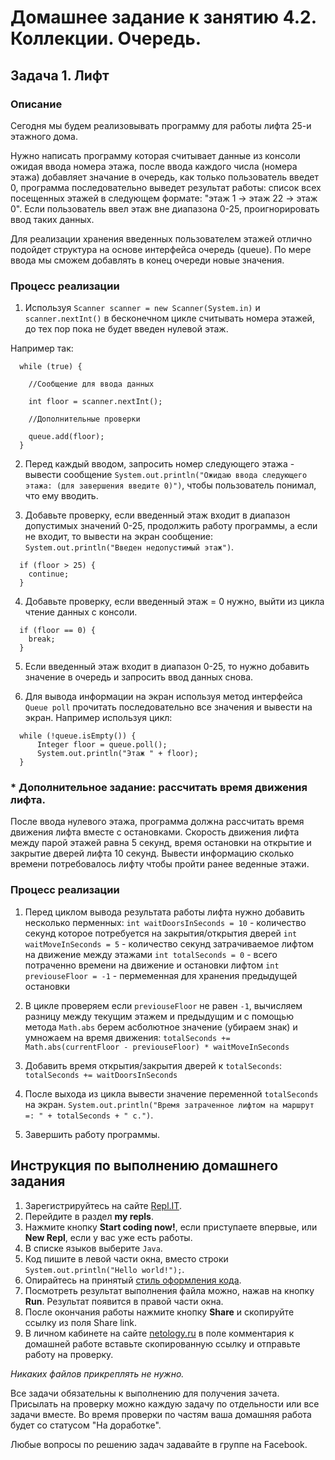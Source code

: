 Домашнее задание к занятию 4.2. Коллекции. Очередь.
==

## Задача 1. Лифт
### Описание
Сегодня мы будем реализовывать программу для работы лифта 25-и этажного дома.

Нужно написать программу которая считывает данные из консоли ожидая ввода номера этажа, после ввода каждого числа (номера этажа)
добавляет значание в очередь, как только пользователь введет 0, программа последовательно выведет результат работы: список 
всех посещенных этажей в следующем формате: "этаж 1 -> этаж 22 -> этаж 0". 
Если пользователь ввел этаж вне диапазона 0-25, проигнорировать ввод таких данных.

Для реализации хранения введенных пользователем этажей отлично подойдет структура на основе интерфейса очередь (queue). По мере ввода
мы сможем добавлять в конец очереди новые значения.

### Процесс реализации

1. Используя `Scanner scanner = new Scanner(System.in)` и `scanner.nextInt()` в бесконечном цикле считывать номера этажей, до тех пор пока
не будет введен нулевой этаж.

Например так:
```
  while (true) {
      
    //Сообщение для ввода данных
      
    int floor = scanner.nextInt();
      
    //Дополнительные проверки
      
    queue.add(floor);      
  }
```

2. Перед каждый вводом, запросить номер следующего этажа - вывести сообщение `System.out.println("Ожидаю ввода следующего этажа: (для завершения введите 0)")`, чтобы пользователь понимал, что ему вводить.

3. Добавьте проверку, если введенный этаж входит в диапазон допустимых значений 0-25, продолжить работу программы, а если не входит, то вывести на экран сообщение: `System.out.println("Введен недопустимый этаж")`.
```
  if (floor > 25) {
    continue;
  }
```

4. Добавьте проверку, если введенный этаж = 0 нужно, выйти из цикла чтение данных с консоли.
```
  if (floor == 0) {
    break;
  }
```

5. Если введенный этаж входит в диапазон 0-25, то нужно добавить значение в очередь и запросить ввод данных снова.

6. Для вывода информации на экран используя метод интерфейса `Queue poll` прочитать последовательно все значения и вывести на экран.
Например используя цикл:
```
  while (!queue.isEmpty()) {
      Integer floor = queue.poll();  
      System.out.println("Этаж " + floor);
  }
```

### * Дополнительное задание: рассчитать время движения лифта. 

После ввода нулевого этажа, программа должна рассчитать время движения лифта вместе с остановками. Скорость движения лифта между парой этажей равна 5 секунд, 
время остановки на открытие и закрытие дверей лифта 10 секунд. Вывести информацию сколько времени потребовалось лифту чтобы пройти ранее веденные этажи.

### Процесс реализации

1. Перед циклом вывода результата работы лифта нужно добавить несколько перменных:
`int waitDoorsInSeconds = 10` - количество секунд которое потребуется на закрытия/открытия дверей
`int waitMoveInSeconds = 5` - количество секунд затрачиваемое лифтом на движение между этажами
`int totalSeconds = 0` - всего потраченно времени на движение и остановки лифтом
`int previouseFloor = -1` - пермеменная для хранения предыдущей остановки 

2. В цикле проверяем если `previouseFloor` не равен `-1`, вычисляем разницу между текущим этажем и предыдущим и с 
помощью метода `Math.abs` берем асболютное значение (убираем знак) и умножаем на время движения:
`totalSeconds += Math.abs(currentFloor - previouseFloor) * waitMoveInSeconds`

3. Добавить время открытия/закрытия дверей к `totalSeconds`:
`totalSeconds += waitDoorsInSeconds`

4. После выхода из цикла вывести значение переменной `totalSeconds` на экран.
`System.out.println("Время затраченное лифтом на маршрут =: " + totalSeconds + " с.")`.
5. Завершить работу программы.

## Инструкция по выполнению домашнего задания

1. Зарегистрируйтесь на сайте [Repl.IT](http://repl.it/).
2. Перейдите в раздел **my repls**.
3. Нажмите кнопку **Start coding now!**, если приступаете впервые, или **New Repl**, если у вас уже есть работы.
4. В списке языков выберите `Java`.
5. Код пишите в левой части окна, вместо строки `System.out.println("Hello world!");`.
6. Опирайтесь на принятый [стиль оформления кода](https://github.com/netology-code/codestyle/blob/master/java/README.md).
7. Посмотреть результат выполнения файла можно, нажав на кнопку **Run**. Результат появится в правой части окна.
8. После окончания работы нажмите кнопку **Share** и скопируйте ссылку из поля Share link.
9. В личном кабинете на сайте [netology.ru](http://netology.ru/) в поле комментария к домашней работе вставьте скопированную ссылку и отправьте работу на проверку.

*Никаких файлов прикреплять не нужно.*

Все задачи обязательны к выполнению для получения зачета. Присылать на проверку можно каждую задачу по отдельности или все задачи вместе. Во время проверки по частям ваша домашняя работа будет со статусом "На доработке".

Любые вопросы по решению задач задавайте в группе на Facebook.



